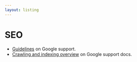 ```yaml
---
layout: listing
---
```

# SEO


- [Guidelines](https://support.google.com/webmasters/answer/9526064?hl=en&ref_topic=9456575) on Google support.
- [Crawling and indexing overview](https://support.google.com/webmasters/topic/9427949?hl=en&ref_topic=9428048) on Google support docs.
